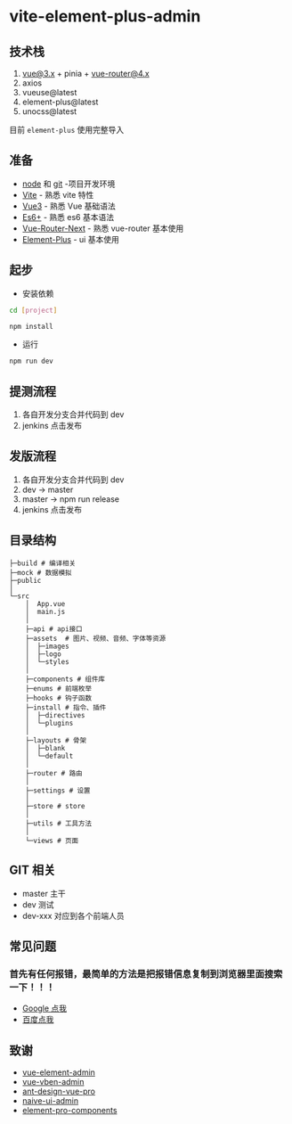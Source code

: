# vite-element-plus-admin

## 技术栈

1. vue@3.x + pinia + vue-router@4.x
2. axios
3. vueuse@latest
4. element-plus@latest
5. unocss@latest

目前 `element-plus` 使用完整导入

## 准备

- [node](http://nodejs.org/) 和 [git](https://git-scm.com/) -项目开发环境
- [Vite](https://vitejs.dev/) - 熟悉 vite 特性
- [Vue3](https://v3.vuejs.org/) - 熟悉 Vue 基础语法
- [Es6+](http://es6.ruanyifeng.com/) - 熟悉 es6 基本语法
- [Vue-Router-Next](https://next.router.vuejs.org/) - 熟悉 vue-router 基本使用
- [Element-Plus](https://element-plus.org/zh-CN/) - ui 基本使用

## 起步

- 安装依赖

```bash
cd [project]

npm install
```

- 运行

```bash
npm run dev
```

## 提测流程

1. 各自开发分支合并代码到 dev
2. jenkins 点击发布

## 发版流程

1. 各自开发分支合并代码到 dev
2. dev -> master
3. master -> npm run release
4. jenkins 点击发布

## 目录结构

```
├─build # 编译相关
├─mock # 数据模拟
├─public
│
└─src
    │  App.vue
    │  main.js
    │
    ├─api # api接口
    ├─assets  # 图片、视频、音频、字体等资源
    │  ├─images
    │  ├─logo
    │  └─styles
    │
    ├─components # 组件库
    ├─enums # 前端枚举
    ├─hooks # 钩子函数
    ├─install # 指令、插件
    │  ├─directives
    │  └─plugins
    │
    ├─layouts # 骨架
    │  ├─blank
    │  └─default
    │
    ├─router # 路由
    │
    ├─settings # 设置
    │
    ├─store # store
    │
    ├─utils # 工具方法
    │
    └─views # 页面
```

## GIT 相关

- master 主干
- dev 测试
- dev-xxx 对应到各个前端人员

## 常见问题

### 首先有任何报错，最简单的方法是把报错信息复制到浏览器里面搜索一下！！！

- [Google 点我](https://www.google.com/)
- [百度点我](https://www.baidu.com/)

## 致谢

- [vue-element-admin](https://github.com/PanJiaChen/vue-element-admin)
- [vue-vben-admin](https://github.com/vbenjs/vue-vben-admin)
- [ant-design-vue-pro](https://github.com/vueComponent/ant-design-vue-pro)
- [naive-ui-admin](https://github.com/jekip/naive-ui-admin)
- [element-pro-components](https://github.com/tolking/element-pro-components) 
